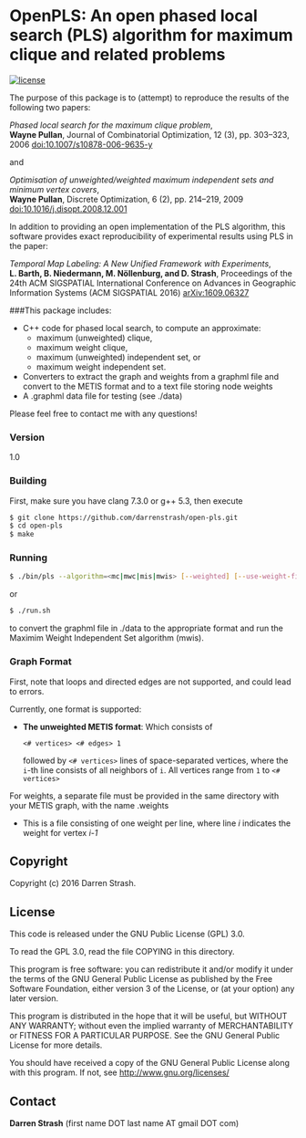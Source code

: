 # **OpenPLS**: An open phased local search (PLS) algorithm for maximum clique and related problems

[![license](https://img.shields.io/badge/license-GPL%20v3.0-blue.svg)](http://www.gnu.org/licenses/)

The purpose of this package is to (attempt) to reproduce the results of the following two papers:

*Phased local search for the maximum clique problem*,  
**Wayne Pullan**,
Journal of Combinatorial Optimization, 12 (3), pp. 303–323, 2006
[doi:10.1007/s10878-006-9635-y](https://doi.org/10.1007/s10878-006-9635-y)

and

*Optimisation of unweighted/weighted maximum independent sets and minimum vertex covers*,  
**Wayne Pullan**,
Discrete Optimization, 6 (2), pp. 214–219, 2009
[doi:10.1016/j.disopt.2008.12.001](https://doi.org/10.1016/j.disopt.2008.12.001)

In addition to providing an open implementation of the PLS algorithm, this software provides exact reproducibility of experimental results using PLS in the paper:

*Temporal Map Labeling: A New Unified Framework with Experiments*,  
**L. Barth, B. Niedermann, M. Nöllenburg, and D. Strash**,
Proceedings of the 24th ACM SIGSPATIAL International Conference on Advances in Geographic Information Systems (ACM SIGSPATIAL 2016)
[arXiv:1609.06327](https://arxiv.org/abs/1609.06327)  

###This package includes:

 - C++ code for phased local search, to compute an approximate:
   - maximum (unweighted) clique,
   - maximum weight clique,
   - maximum (unweighted) independent set, or
   - maximum weight independent set.
 - Converters to extract the graph and weights from a graphml file and convert to the  METIS format and to a text file storing node weights
 - A .graphml data file for testing (see ./data)

Please feel free to contact me with any questions!

### Version
1.0

### Building

First, make sure you have clang 7.3.0 or g++ 5.3, then execute

```sh
$ git clone https://github.com/darrenstrash/open-pls.git
$ cd open-pls
$ make
```

### Running
```sh
$ ./bin/pls --algorithm=<mc|mwc|mis|mwis> [--weighted] [--use-weight-file] --input-file=<input graph in METIS format> [--timeout=<timeout in seconds>] [--random-seed=<integer random seed>]
```

or

```sh
$ ./run.sh
```

to convert the graphml file in ./data to the appropriate format and run the Maximim Weight Independent Set algorithm (mwis).

### Graph Format

First, note that loops and directed edges are not supported, and could lead to errors.

Currently, one format is supported:

 - **The unweighted METIS format**: Which consists of

   `<# vertices> <# edges> 1`

   followed by `<# vertices>` lines of space-separated vertices,  where the `i`-th line consists of 
   all neighbors of `i`. All vertices range from `1` to `<# vertices>`

For weights, a separate file must be provided in the same directory with your METIS graph, with the name <METIS file>.weights

 - This is a file consisting of one weight per line, where line *i* indicates the weight for vertex *i-1*

Copyright
----

Copyright (c) 2016 Darren Strash.


License
----

This code is released under the GNU Public License (GPL) 3.0.

To read the GPL 3.0, read the file COPYING in this directory.

This program is free software: you can redistribute it and/or modify
it under the terms of the GNU General Public License as published by
the Free Software Foundation, either version 3 of the License, or
(at your option) any later version.

This program is distributed in the hope that it will be useful,
but WITHOUT ANY WARRANTY; without even the implied warranty of
MERCHANTABILITY or FITNESS FOR A PARTICULAR PURPOSE.  See the
GNU General Public License for more details.

You should have received a copy of the GNU General Public License
along with this program.  If not, see <http://www.gnu.org/licenses/>

Contact
----

**Darren Strash** (first name DOT last name AT gmail DOT com)
